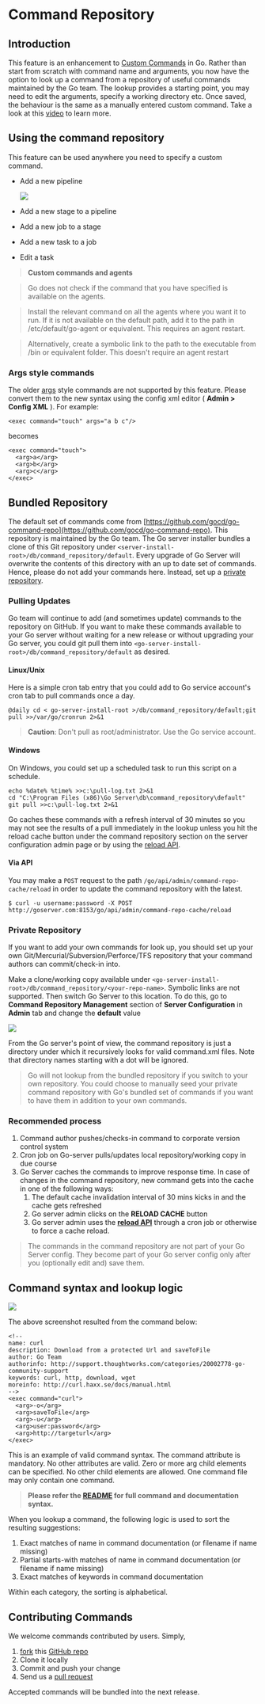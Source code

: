 # Command Repository

## Introduction

This feature is an enhancement to [Custom Commands](http://support.thoughtworks.com/entries/22873043-go-s-custom-command) in Go. Rather than start from scratch with command name and arguments, you now have the option to look up a command from a repository of useful commands maintained by the Go team. The lookup provides a starting point, you may need to edit the arguments, specify a working directory etc. Once saved, the behaviour is the same as a manually entered custom command. Take a look at this [video](http://youtu.be/fSQZ5hEQbgY) to learn more.

## Using the command repository

This feature can be used anywhere you need to specify a custom command.

-   Add a new pipeline

    ![](../resources/images/cmd_repo_wizard.png)

-   Add a new stage to a pipeline
-   Add a new job to a stage
-   Add a new task to a job
-   Edit a task

> **Custom commands and agents**

> Go does not check if the command that you have specified is available on the agents.

>Install the relevant command on all the agents where you want it to run. If it is not available on the default path, add it to the path in /etc/default/go-agent or equivalent. This requires an agent restart.

> Alternatively, create a symbolic link to the path to the executable from /bin or equivalent folder. This doesn't require an agent restart

### Args style commands

The older [args](../configuration/configuration_reference.md#exec) style commands are not supported by this feature. Please convert them to the new syntax using the config xml editor ( **Admin \> Config XML** ). For example:

``` {.code}
<exec command="touch" args="a b c"/>
```

becomes

``` {.code}
<exec command="touch">
  <arg>a</arg>
  <arg>b</arg>
  <arg>c</arg>
</exec>
```

## Bundled Repository

The default set of commands come from [https://github.com/gocd/go-command-repo](https://github.com/gocd/go-command-repo). This repository is maintained by the Go team. The Go server installer bundles a clone of this Git repository under `<server-install-root>/db/command_repository/default`. Every upgrade of Go Server will overwrite the contents of this directory with an up to date set of commands. Hence, please do not add your commands here. Instead, set up a [private repository](../advanced_usage/command_repository.md#private-repository).

### Pulling Updates

Go team will continue to add (and sometimes update) commands to the repository on GitHub. If you want to make these commands available to your Go server without waiting for a new release or without upgrading your Go server, you could git pull them into `<go-server-install-root>/db/command_repository/default` as desired.

#### Linux/Unix

Here is a simple cron tab entry that you could add to Go service account's cron tab to pull commands once a day.

```
@daily cd < go-server-install-root >/db/command_repository/default;git pull >>/var/go/cronrun 2>&1

```
> **Caution**: Don't pull as root/administrator. Use the Go service account.

#### Windows

On Windows, you could set up a scheduled task to run this script on a schedule.

```
echo %date% %time% >>c:\pull-log.txt 2>&1
cd "C:\Program Files (x86)\Go Server\db\command_repository\default"
git pull >>c:\pull-log.txt 2>&1
```

Go caches these commands with a refresh interval of 30 minutes so you may not see the results of a pull immediately in the lookup unless you hit the reload cache button under the command repository section on the server configuration admin page or by using the [reload API](../api/command_repo_api.md).


#### Via API

You may make a `POST` request to the path `/go/api/admin/command-repo-cache/reload` in order to update the command repository with the latest.

```shell
$ curl -u username:password -X POST http://goserver.com:8153/go/api/admin/command-repo-cache/reload
```

### Private Repository

If you want to add your own commands for look up, you should set up your own Git/Mercurial/Subversion/Perforce/TFS repository that your command authors can commit/check-in into.

Make a clone/working copy available under `<go-server-install-root>/db/command_repository/<your-repo-name>`. Symbolic links are not supported. Then switch Go Server to this location. To do this, go to **Command Repository Management** section of **Server Configuration** in **Admin** tab and change the **default** value

![](../resources/images/cmd_repo_mgmt.png)

From the Go server's point of view, the command repository is just a directory under which it recursively looks for valid command.xml files. Note that directory names starting with a dot will be ignored.

>Go will not lookup from the bundled repository if you switch to your own repository. You could choose to manually seed your private command repository with Go's bundled set of commands if you want to have them in addition to your own commands.

### Recommended process

1.  Command author pushes/checks-in command to corporate version control system
2.  Cron job on Go-server pulls/updates local repository/working copy in due course
3.  Go Server caches the commands to improve response time. In case of changes in the command repository, new command gets into the cache in one of the following ways:
    1.  The default cache invalidation interval of 30 mins kicks in and the cache gets refreshed
    2.  Go server admin clicks on the **RELOAD CACHE** button
    3.  Go server admin uses the [**reload API**](../api/command_repo_api.md) through a cron job or otherwise to force a cache reload.

> The commands in the command repository are not part of your Go Server config. They become part of your Go server config only after you (optionally edit and) save them.

## Command syntax and lookup logic

![](../resources/images/cmd_repo_curl.png)

The above screenshot resulted from the command below:

``` {.code}
<!--
name: curl
description: Download from a protected Url and saveToFile
author: Go Team
authorinfo: http://support.thoughtworks.com/categories/20002778-go-community-support
keywords: curl, http, download, wget
moreinfo: http://curl.haxx.se/docs/manual.html
-->
<exec command="curl">
  <arg>-o</arg>
  <arg>saveToFile</arg>
  <arg>-u</arg>
  <arg>user:password</arg>
  <arg>http://targeturl</arg>
</exec>
```

This is an example of valid command syntax. The command attribute is mandatory. No other attributes are valid. Zero or more arg child elements can be specified. No other child elements are allowed. One command file may only contain one command.

>**Please refer the [README](https://github.com/gocd/go-command-repo/blob/master/README.md) for full command and documentation syntax.**

When you lookup a command, the following logic is used to sort the resulting suggestions:

1.  Exact matches of name in command documentation (or filename if name missing)
2.  Partial starts-with matches of name in command documentation (or filename if name missing)
3.  Exact matches of keywords in command documentation

Within each category, the sorting is alphabetical.

## Contributing Commands

We welcome commands contributed by users. Simply,

1.  [fork](https://help.github.com/articles/fork-a-repo) this [GitHub repo](https://github.com/gocd/go-command-repo)
2.  Clone it locally
3.  Commit and push your change
4.  Send us a [pull request](https://help.github.com/articles/using-pull-requests)

Accepted commands will be bundled into the next release.

